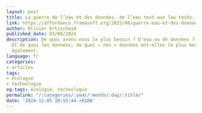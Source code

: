 ```yaml
---
layout: post
title: La guerre de l’eau et des données. de l’eau tech aux low techs.
link: https://affordance.framasoft.org/2023/08/guerre-eau-et-des-donnees
author: Olivier Ertzscheid
published_date: 03/08/2024
description: De quoi avons-nous le plus besoin ? D’eau ou de données ? D’eau assurément.
  Et de quoi les données, de quoi « nos » données ont-elles le plus besoin ? D’eau
  également.
language: fr
categories:
- articles
tags:
- écologie
- technologie
og-tags: écologie, technologie
permalink: "/:categories/:year/:month/:day/:title/"
date: '2024-11-05 20:55:44 +0100'
---
```

